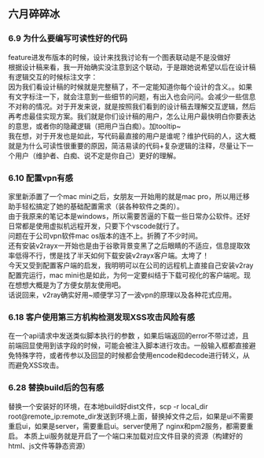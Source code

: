 ## 六月碎碎冰

### 6.9 为什么要编写可读性好的代码
feature进发布版本的时候，设计来找我讨论有一个图表联动是不是没做好  
根据设计稿来看，我一开始确实没注意到这个联动，于是跟她说希望以后在设计稿有逻辑交互的时候标注文字：  
因为我们看设计稿的时候就是完整稿了，不一定能知道你每个设计的含义。。如果有文字标注一下，就会注意到一些细节的问题，有出入也会问问。会减少一些信息不对称的情况。对于开发来说，就是按照我们看到的设计稿去理解交互逻辑，然后再考虑最佳实现方案。我们就是你们设计稿的用户，怎么让用户最快明白你要表达的意思，或者你的隐藏逻辑（把用户当白痴）。加tooltip~  
我在想，对于开发也是如此，写代码最直接的用户是谁呢？维护代码的人，这大概就是为什么可读性很重要的原因，简洁易读的代码+复杂逻辑的注释，尽量让下一个用户（维护者、白痴、说不定是你自己）更好的理解。

### 6.10 配置vpn有感
家里新添置了一个mac mini之后，女朋友一开始用的就是mac pro，所以用迁移助手轻松搞定了她的基础配置需求（装各种软件之类的）。  
由于我原来的笔记本是windows，所以需要苦逼的下载一些日常办公软件。还好日常都是使用虚拟机远程开发，只要下个vscode就行了。  
问题在于公司vpn软件mac os版本的连不上。折腾了不少时间。  
还有安装v2rayx一开始也是由于谷歌背景变黑了之后眼睛的不适应，信息提取效率低得不行，愣是找了半天如何下载安装v2rayx客户端。太垮了！  
今天又受到配置客户端的启发，我明明可以在公司的远程机上直接自己安装v2ray配置完运行，mac mini也是如此，为何一定要纠结于下载可视化的客户端呢。现在想想大概是为了方便女朋友使用吧。  
话说回来，v2ray确实好用~顺便学习了一波vpn的原理以及各种花式应用。

### 6.18 客户使用第三方机构检测发现XSS攻击风险有感
在一个api请求中发送类似脚本执行的参数 <script>alert(1)</script>，如果后端返回的error不带过滤，且前端回显使用到该字段的时候，可能会被注入脚本进行攻击。一般输入框都直接避免特殊字符，或者传参以及回显的时候都会使用encode和decode进行转义，从而避免XSS攻击。  

### 6.28 替换build后的包有感
替换一个安装好的环境，在本地build好dist文件，scp -r local_dir root@remote_ip:remote_dir发送到环境上面，替换掉文件之后，如果是ui不需要重启ui，如果是server，需要重启ui。server使用了 nginx和pm2服务，都需要重启。
本质上ui服务就是开启了一个端口来加载对应文件目录的资源（构建好的html、js文件等静态资源）